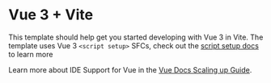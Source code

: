 # Vue 3 + Vite

This template should help get you started developing with Vue 3 in Vite. The template uses Vue 3 `<script setup>` SFCs, check out the [script setup docs](https://v3.vuejs.org/api/sfc-script-setup.html#sfc-script-setup) to learn more

Learn more about IDE Support for Vue in the [Vue Docs Scaling up Guide](https://vuejs.org/guide/scaling-up/tooling.html#ide-support).
